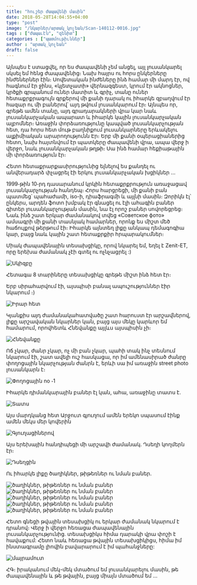 ```yaml
---
title: "հուշեր ժապավենի մասին"
date: 2018-05-28T14:04:55+04:00
type: "post"
image: "/նկարներ/արտակ_կոլեան/Scan-140112-0016.jpg"
tags : ["ժապաւէն", "զենիտ"]
categories : ["պատմութիւններ"]
author : "արտակ_կոլեան"
draft: false
--- 
```


Այնպես է ստացվել, որ ես ժապավենի չեմ անցել, այլ լուսանկարել սկսել եմ հենց ժապավենից։
Նախ հայրս ու հորս ընկերները ինժեներներ էին։ Սովետական ինժեները ինձ համար մի մարդ էր, ով հագնում էր ջինս, «կլետչատի» վերնազգեստ, կրում էր ակնոցներ, կրծքի գրպանում ուներ մատիտ և գրիչ, տանը ուներ հետաքրքրագույն գրքերով մի քանի դարակ ու իհարկե զբաղվում էր հազար ու մի բաներով՝ այդ թվում լուսանկարում էր։ Այնպես որ, գրեթե ամեն տանը, այդ գրադարակների վրա կար նաև լուսանկարչական ապարատ և իհարկե կային լուսանկարչական ալբոմներ։
Առաջին փորձառությունը կապված լուսանկարչության հետ, դա հորս հետ մութ բաղնիքում լուսանկարները երևակելու ալքիմիական արարողությունն Էր։ Երբ մի քանի օպերացիաներից հետո, նախ հայտնվում էր պատկերը ժապավենի վրա, ապա վերջ ի վերջո, նաև լուսանկարչական թղթի։ Սա ինձ համար հեքիաթային մի փորձառություն էր։ 

Հետո հետաքրարքասիրությունից ելնելով ես քանդել ու անվերադարձ փչացրել էի երկու լուսանկարչական խցիկներ ․․․

1999֊թին 10֊րդ դասարանում կրկին հետաքրքրություն առաջացավ լուսանկարչության հանդեպ։ Հորս հարցրեցի, մի քանի բան պատմեց՝ պահաժամի, iso-ի, դիաֆրագմի և այլնի մասին։ Զորիկն էլ՝ ընկերս, արդեն ֆոտո խմբակ  էր գնացել ու էլի ահագին բաներ գիտեր լուսանկարչության մասին, նա էլ որոշ բաներ սովորեցրեց։ Նաև ինձ շատ երկար ժամանակով տվեց «Советское фото» ամսագրի մի քանի տասնյակ համարներ, որոնք ես միշտ մեծ հաճույքով թերթում էի։ Իհարկե այնտեղ լիքը անկապ դեմագոգիա կար, բայց նաև կային շատ հետաքրքիր հրպարակումներ։ 

Միակ ժապավենային տեսախցիկը, որով նկարել եմ, եղել է Zenit-ET, որը երեխա ժամանակ չէի գտել ու ոչնչացրել :)


![Սկիզբը](/նկարներ/արտակ_կոլեան/Scan-140111-0063.jpg "Սկիզբը")

Հետագա 8 տարիները տեսախցիկը գրեթե միշտ ինձ հետ էր։ 

Երբ սիրահարվում էի, այսպիսի բանալ ապուշություններ էիր նկարում ։)


![Իրար հետ](/նկարներ/արտակ_կոլեան/Scan-140111-0069_03.jpg "Իրար հետ")


Կյանքիս այդ ժամանակահատվածը շատ հարուստ էր արշավներով, լիքը արշավական նկարներ կան, բայց այս մեկը կարևոր եմ համարում, որովհետև Հնեվանքը այլևս այսպիսին չի։


![Հնեվանքը](/նկարներ/արտակ_կոլեան/Scan-140112-0025_v1.jpg "Հնեվանքը")


Ոճ չկար, ժանր չկար, ոչ մի բան չկար, պահի տակ ինչ տեսնում նկարում էի, շատ ավելի ուշ հասկացա, որ իմ ամենասիրած ժանրը փողոցային նկարչության ժանրն է, երևի սա իմ առաջին street photo լուսանկարն է։

![Փողոցային no ֊1](/նկարներ/արտակ_կոլեան/Scan-140111-0066.jpg "Փողոցային no ֊1")

Իհարկե դիմանկարային բաներ էլ կան, ահա, առաջինը տատս է․

![Տատս](/նկարներ/արտակ_կոլեան/Scan-140112-0004.jpg "Տատս")

Այս մարդկանց հետ Արջուտ գյուղում ամեն երեկո սպասում էինք ամեն մեկս մեր կովերին

![Գյուղացիներով](/նկարներ/արտակ_կոլեան/Scan-140111-0064-768x505.jpg "Գյուղացիներով")

Այս երեխային հանդիպեցի մի արշավի ժամանակ․ Դսեղի կողմերն էր։

![Դսեղցին](/նկարներ/արտակ_կոլեան/Scan-140111-0039.jpg "Դսեղցին")

Ու իհարկե լիքը ծաղիկներ, թիթեռներ ու նման բաներ․

![ծաղիկներ, թիթեռներ ու նման բաներ](/նկարներ/արտակ_կոլեան/Scan-140112-0010.jpg "ծաղիկներ, թիթեռներ ու նման բաներ")
![ծաղիկներ, թիթեռներ ու նման բաներ](/նկարներ/արտակ_կոլեան/Scan-140112-0013.jpg "ծաղիկներ, թիթեռներ ու նման բաներ")
![ծաղիկներ, թիթեռներ ու նման բաներ](/նկարներ/արտակ_կոլեան/Scan-140112-0016.jpg "ծաղիկներ, թիթեռներ ու նման բաներ")
![ծաղիկներ, թիթեռներ ու նման բաներ](/նկարներ/արտակ_կոլեան/Scan-140112-0022.jpg "ծաղիկներ, թիթեռներ ու նման բաներ")
![ծաղիկներ, թիթեռներ ու նման բաներ](/նկարներ/արտակ_կոլեան/Scan-140112-0047.jpg "ծաղիկներ, թիթեռներ ու նման բաներ")

Հետո գնեցի թվային տեսախցիկ ու երկար ժամանակ նկարում է դրանով։ Վերջ ի վերջո հեռացա ժապավենային լուսանկարչությունից․ տեսախցիկս հիմա դարակի վրա փոշի է հավաքում:
Հետո նաև հեռացա թվային տեսախցիկիցս, հիմա իմ ինստագրամը լիովին բավարարում է իմ պահանջները:

![մայրամուտ](/նկարներ/արտակ_կոլեան/Scan-140111-0013.jpg "մայրամուտ")
 
ՀԳ։ իրականում մեկ-մեկ մտածում եմ լուսանկարելու մասին, թե ժապավենային և թե թվային, բայց միայն մտածում եմ ․․․





